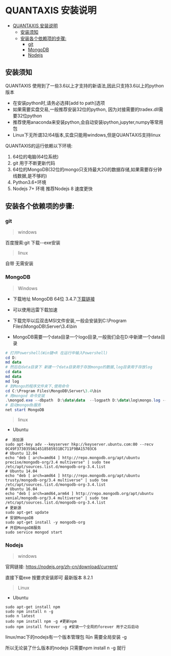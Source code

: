 # QUANTAXIS 安装说明
<!-- TOC -->

- [QUANTAXIS 安装说明](#quantaxis-安装说明)
    - [安装须知](#安装须知)
    - [安装各个依赖项的步骤:](#安装各个依赖项的步骤)
        - [git](#git)
        - [MongoDB](#mongodb)
        - [Nodejs](#nodejs)

<!-- /TOC -->
## 安装须知

QUANTAXIS 使用到了一些3.6以上才支持的新语法,因此只支持3.6以上的python版本

* 在安装python时,请务必选择[add to path]选项
* 如果需要实盘交易,一般推荐安装32位的python, 因为对接需要的tradex.dll需要32位python
* 推荐使用anaconda来安装python,会自动安装ipython,jupyter,numpy等常用包
* Linux下无所谓32/64版本,实盘只能用windows,但是QUANTAXIS支持linux

QUANTAXIS的运行依赖以下环境:

1. 64位的电脑(64位系统)
2. git 用于不断更新代码
2. 64位的MongoDB(32位的mongo只支持最大2G的数据存储,如果需要存分钟线数据,是不够的)
3. Python3.6+环境
4. Nodejs 7+ 环境 推荐Nodejs 8 速度更快

## 安装各个依赖项的步骤:
### git
>windows

百度搜索:git 下载--exe安装

>linux

自带 无需安装

### MongoDB 
> Windows

- 下载地址 MongoDB 64位 3.4.7:[下载链接](https://www.mongodb.com/dr/fastdl.mongodb.org/win32/mongodb-win32-x86_64-2008plus-ssl-3.4.7-signed.msi)

- 可以使用迅雷下载加速

- 下载完毕以后双击MSI文件安装,一般会安装到C:\Program Files\MongoDB\Server\3.4\bin

* MongoDB需要一个data目录一个logo目录,一般我们会在D:中新建一个data目录
```powershell
# 打开Powershell(Win键+R 在运行中输入Powershell)
cd D:
md data
# 然后在data目录下 新建一个data目录用于存放mongo的数据,log目录用于存放log
cd data
md data
md log
# 到Mongo的程序文件夹下,使用命令
cd C:\Program Files\MongoDB\Server\3.4\bin
# 用mongod 命令安装
.\mongod.exe --dbpath  D:\data\data  --logpath D:\data\log\mongo.log --httpinterface --rest --serviceName 'MongoDB' --install
# 启动mongodb服务
net start MongoDB
```
> linux
- Ubuntu

```shell
#  添加源
sudo apt-key adv --keyserver hkp://keyserver.ubuntu.com:80 --recv 0C49F3730359A14518585931BC711F9BA15703C6
# Ubuntu 12.04
echo "deb [ arch=amd64 ] http://repo.mongodb.org/apt/ubuntu precise/mongodb-org/3.4 multiverse" | sudo tee /etc/apt/sources.list.d/mongodb-org-3.4.list
# Ubuntu 14.04
echo "deb [ arch=amd64 ] http://repo.mongodb.org/apt/ubuntu trusty/mongodb-org/3.4 multiverse" | sudo tee /etc/apt/sources.list.d/mongodb-org-3.4.list
# Ubuntu 16.04
echo "deb [ arch=amd64,arm64 ] http://repo.mongodb.org/apt/ubuntu xenial/mongodb-org/3.4 multiverse" | sudo tee /etc/apt/sources.list.d/mongodb-org-3.4.list
# 更新源
sudo apt-get update
# 安装MongoDB
sudo apt-get install -y mongodb-org
# 开启MongoDB服务
sudo service mongod start

```
### Nodejs
> windows

官网链接: https://nodejs.org/zh-cn/download/current/

直接下载exe 按要求安装即可 最新版本 8.2.1

> Linux

- Ubuntu

```shell
sudo apt-get install npm
sudo npm install n -g
sudo n latest
sudo npm install npm -g #更新npm
sudo npm install forever -g #安装一个全局的forever 用于之后启动
```

linux/mac下的nodejs有一个版本管理包    叫n 需要全局安装 -g

所以无论装了什么版本的nodejs  只需要npm install n -g  就行  
